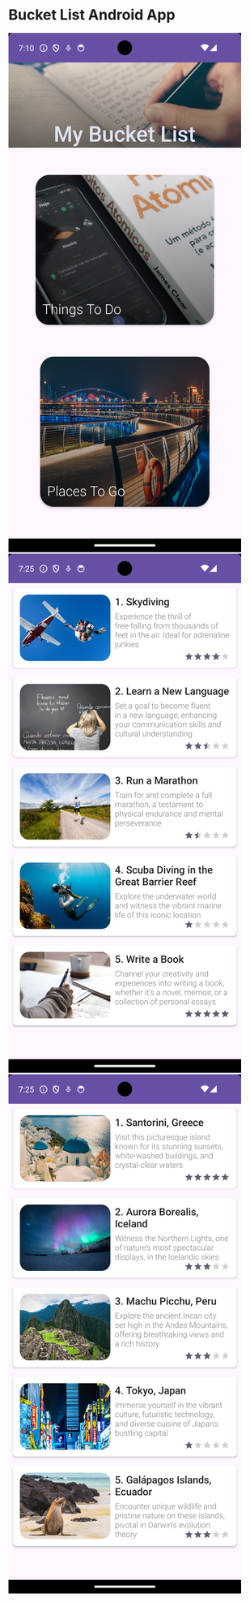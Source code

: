 # Bucket List Android App

![Home page](home.png)
![Things To Do](thingstodo.png)
![Places To Go](placestogo.png)
